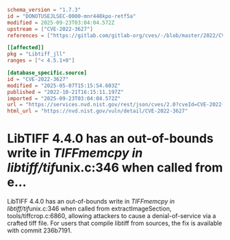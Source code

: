 ```toml
schema_version = "1.7.3"
id = "DONOTUSEJLSEC-0000-mnr448kpo-retf5a"
modified = 2025-09-23T03:04:04.572Z
upstream = ["CVE-2022-3627"]
references = ["https://gitlab.com/gitlab-org/cves/-/blob/master/2022/CVE-2022-3627.json", "https://gitlab.com/libtiff/libtiff/-/commit/236b7191f04c60d09ee836ae13b50f812c841047", "https://gitlab.com/libtiff/libtiff/-/issues/411", "https://lists.debian.org/debian-lts-announce/2023/01/msg00018.html", "https://security.netapp.com/advisory/ntap-20230110-0001/", "https://www.debian.org/security/2023/dsa-5333", "https://gitlab.com/gitlab-org/cves/-/blob/master/2022/CVE-2022-3627.json", "https://gitlab.com/libtiff/libtiff/-/commit/236b7191f04c60d09ee836ae13b50f812c841047", "https://gitlab.com/libtiff/libtiff/-/issues/411", "https://lists.debian.org/debian-lts-announce/2023/01/msg00018.html", "https://security.netapp.com/advisory/ntap-20230110-0001/", "https://www.debian.org/security/2023/dsa-5333"]

[[affected]]
pkg = "Libtiff_jll"
ranges = ["< 4.5.1+0"]

[database_specific.source]
id = "CVE-2022-3627"
modified = "2025-05-07T15:15:54.603Z"
published = "2022-10-21T16:15:11.197Z"
imported = "2025-09-23T03:04:04.572Z"
url = "https://services.nvd.nist.gov/rest/json/cves/2.0?cveId=CVE-2022-3627"
html_url = "https://nvd.nist.gov/vuln/detail/CVE-2022-3627"
```

# LibTIFF 4.4.0 has an out-of-bounds write in *TIFFmemcpy in libtiff/tif*unix.c:346 when called from e...

LibTIFF 4.4.0 has an out-of-bounds write in *TIFFmemcpy in libtiff/tif*unix.c:346 when called from extractImageSection, tools/tiffcrop.c:6860, allowing attackers to cause a denial-of-service via a crafted tiff file. For users that compile libtiff from sources, the fix is available with commit 236b7191.

